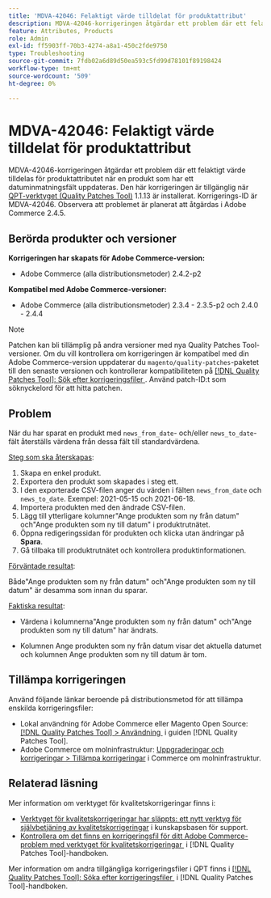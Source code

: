 ```yaml
---
title: 'MDVA-42046: Felaktigt värde tilldelat för produktattribut'
description: MDVA-42046-korrigeringen åtgärdar ett problem där ett felaktigt värde tilldelas för produktattributet när en produkt som har ett datuminmatningsfält uppdateras. Den här korrigeringen är tillgänglig när [QPT-verktyget (Quality Patches Tool)](https://experienceleague.adobe.com/sv/docs/commerce-operations/tools/quality-patches-tool/quality-patches-tool-to-self-serve-quality-patches) 1.1.13 är installerat. Korrigerings-ID är MDVA-42046. Observera att problemet är planerat att åtgärdas i Adobe Commerce 2.4.5.
feature: Attributes, Products
role: Admin
exl-id: ff5903ff-70b3-4274-a8a1-450c2fde9750
type: Troubleshooting
source-git-commit: 7fdb02a6d89d50ea593c5fd99d78101f89198424
workflow-type: tm+mt
source-wordcount: '509'
ht-degree: 0%

---
```


# MDVA-42046: Felaktigt värde tilldelat för produktattribut

MDVA-42046-korrigeringen åtgärdar ett problem där ett felaktigt värde tilldelas för produktattributet när en produkt som har ett datuminmatningsfält uppdateras. Den här korrigeringen är tillgänglig när [QPT-verktyget (Quality Patches Tool)](https://experienceleague.adobe.com/sv/docs/commerce-operations/tools/quality-patches-tool/quality-patches-tool-to-self-serve-quality-patches) 1.1.13 är installerat. Korrigerings-ID är MDVA-42046. Observera att problemet är planerat att åtgärdas i Adobe Commerce 2.4.5.

## Berörda produkter och versioner

**Korrigeringen har skapats för Adobe Commerce-version:**

* Adobe Commerce (alla distributionsmetoder) 2.4.2-p2

**Kompatibel med Adobe Commerce-versioner:**

* Adobe Commerce (alla distributionsmetoder) 2.3.4 - 2.3.5-p2 och 2.4.0 - 2.4.4

>[!NOTE]
>
>Patchen kan bli tillämplig på andra versioner med nya Quality Patches Tool-versioner. Om du vill kontrollera om korrigeringen är kompatibel med din Adobe Commerce-version uppdaterar du `magento/quality-patches`-paketet till den senaste versionen och kontrollerar kompatibiliteten på [[!DNL Quality Patches Tool]: Sök efter korrigeringsfiler &#x200B;](https://experienceleague.adobe.com/sv/docs/commerce-operations/tools/quality-patches-tool/quality-patches-tool-to-self-serve-quality-patches). Använd patch-ID:t som söknyckelord för att hitta patchen.

## Problem

När du har sparat en produkt med `news_from_date`- och/eller `news_to_date`-fält återställs värdena från dessa fält till standardvärdena.

<u>Steg som ska återskapas</u>:

1. Skapa en enkel produkt.
1. Exportera den produkt som skapades i steg ett.
1. I den exporterade CSV-filen anger du värden i fälten `news_from_date` och `news_to_date`. Exempel: 2021-05-15 och 2021-06-18.
1. Importera produkten med den ändrade CSV-filen.
1. Lägg till ytterligare kolumner&quot;Ange produkten som ny från datum&quot; och&quot;Ange produkten som ny till datum&quot; i produktrutnätet.
1. Öppna redigeringssidan för produkten och klicka utan ändringar på **Spara**.
1. Gå tillbaka till produktrutnätet och kontrollera produktinformationen.

<u>Förväntade resultat</u>:

Både&quot;Ange produkten som ny från datum&quot; och&quot;Ange produkten som ny till datum&quot; är desamma som innan du sparar.

<u>Faktiska resultat</u>:

* Värdena i kolumnerna&quot;Ange produkten som ny från datum&quot; och&quot;Ange produkten som ny till datum&quot; har ändrats.

* Kolumnen Ange produkten som ny från datum visar det aktuella datumet och kolumnen Ange produkten som ny till datum är tom.

## Tillämpa korrigeringen

Använd följande länkar beroende på distributionsmetod för att tillämpa enskilda korrigeringsfiler:

* Lokal användning för Adobe Commerce eller Magento Open Source: [[!DNL Quality Patches Tool] > Användning &#x200B;](/help/tools/quality-patches-tool/usage.md) i guiden [!DNL Quality Patches Tool].
* Adobe Commerce om molninfrastruktur: [Uppgraderingar och korrigeringar > Tillämpa korrigeringar](https://experienceleague.adobe.com/docs/commerce-cloud-service/user-guide/develop/upgrade/apply-patches.html?lang=sv-SE) i Commerce om molninfrastruktur.

## Relaterad läsning

Mer information om verktyget för kvalitetskorrigeringar finns i:

* [Verktyget för kvalitetskorrigeringar har släppts: ett nytt verktyg för självbetjäning av kvalitetskorrigeringar](https://experienceleague.adobe.com/sv/docs/commerce-operations/tools/quality-patches-tool/quality-patches-tool-to-self-serve-quality-patches) i kunskapsbasen för support.
* [Kontrollera om det finns en korrigeringsfil för ditt Adobe Commerce-problem med verktyget för kvalitetskorrigeringar &#x200B;](/help/tools/quality-patches-tool/patches-available-in-qpt/check-patch-for-magento-issue-with-magento-quality-patches.md) i [!DNL Quality Patches Tool]-handboken.

Mer information om andra tillgängliga korrigeringsfiler i QPT finns i [[!DNL Quality Patches Tool]: Söka efter korrigeringsfiler &#x200B;](https://experienceleague.adobe.com/tools/commerce-quality-patches/index.html?lang=sv-SE) i [!DNL Quality Patches Tool]-handboken.
